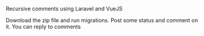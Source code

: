 Recursive comments using Laravel and VueJS

Download the zip file and run migrations.
Post some status and comment on it.
You can reply to comments

